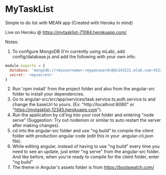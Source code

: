 # MyTaskList
Simple to do list with MEAN app (Created with Heroku in mind)

Live on Heroku @ https://mytasklist-71084.herokuapp.com/

Notes:

1. To configure MongoDB (I'm currently using mLab), add config/database.js and add the following with your own info:

```javascript
module.exports = {
  database: 'mongodb://<myusername>:<mypassword>@ds143221.mlab.com:43221/<mydatabase>',
  secret: '<mysecret>'
}
```

2. Run 'npm install' from the project folder and also from the angular-src folder to install your dependencies.
3. Go to angular-src/src/app/services/task.service.ts,auth.service.ts and change the baseUrl to yours. (Ex: "http://localhost:8080" or "https://mytasklist-12345.herokuapp.com").
3. Run the application by cd'ing into your root folder and entering "node serve" (Suggestion: Try out nodemon or similar to auto restart the server after making changes).
4. cd into the angular-src folder and use "ng build" to compile the client folder with production angular code (edit this in your .angular-cli.json file).
5. While editing angular, instead of having to use "ng build" every time you need to see an update, just enter "ng serve" from the angular-src folder. And like before, when you're ready to compile for the client folder, enter "ng build"
7. The theme in Angular's assets folder is from https://bootswatch.com/
